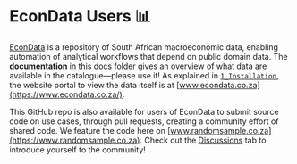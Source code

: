 # EconData Users 📊

[EconData](https://codera.co.za/econdata/) is a repository of South African macroeconomic data, enabling automation of analytical workflows that depend on public domain data. The **documentation** in this [docs](./docs/) folder gives an overview of what data are available in the catalogue&mdash;please use it! As explained in [`1_Installation`](./docs/1_Installation.md), the website portal to view the data itself is at [www.econdata.co.za](https://www.econdata.co.za/).

This GitHub repo is also available for users of EconData to submit source code on use cases, through pull requests, creating a community effort of shared code. We feature the code here on [www.randomsample.co.za](https://www.randomsample.co.za). Check out the [Discussions](https://github.com/coderaanalytics-projects/econdata-blog/discussions/1) tab to introduce yourself to the community!

